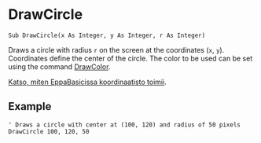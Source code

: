 <!--graphics-->
DrawCircle
==========

```eppabasic
Sub DrawCircle(x As Integer, y As Integer, r As Integer)
```

Draws a circle with radius `r` on the screen at the coordinates (`x`, `y`).
Coordinates define the center of the circle.
The color to be used can be set using the command [DrawColor](manual:drawcolor).

[Katso, miten EppaBasicissa koordinaatisto toimii](manual:/coordinates).

Example
----------
```eppabasic
' Draws a circle with center at (100, 120) and radius of 50 pixels
DrawCircle 100, 120, 50
```
